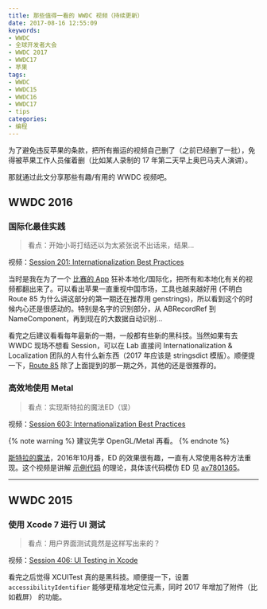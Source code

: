 ```yaml
---
title: 那些值得一看的 WWDC 视频（持续更新）
date: 2017-08-16 12:55:09
keywords:
- WWDC
- 全球开发者大会
- WWDC 2017
- WWDC17
- 苹果
tags:
- WWDC
- WWDC15
- WWDC16
- WWDC17
- tips
categories:
- 编程
---
```


为了避免违反苹果的条款，把所有搬运的视频自己删了（之前已经删了一批），免得被苹果工作人员催着删（比如某人录制的 17 年第二天早上奥巴马夫人演讲）。

那就通过此文分享那些有趣/有用的 WWDC 视频吧。

<!-- more -->

## WWDC 2016

### 国际化最佳实践

> 看点：开始小哥打结还以为太紧张说不出话来，结果...

视频：[Session 201: Internationalization Best Practices](https://developer.apple.com/videos/play/wwdc2016/201/)

当时是我在为了一个 [比赛的 App](https://github.com/ApolloZhu/FBLA-2017-NLC) 狂补本地化/国际化，把所有和本地化有关的视频都翻出来了。可以看出苹果一直重视中国市场，工具也越来越好用 (不明白 Route 85 为什么讲这部分的第一期还在推荐用 genstrings)，所以看到这个的时候内心还是很感动的。特别是名字的识别部分，从 ABRecordRef 到 NameComponent，再到现在的大数据自动识别...

看完之后建议看看每年最新的一期，一般都有些新的黑科技。当然如果有去 WWDC 现场不想看 Session，可以在 Lab 直接问 Internationalization & Localization 团队的人有什么新东西（2017 年应该是 stringsdict 模版）。顺便提一下，[Route 85](https://youtu.be/--0Plt3vyt4?list=PLOU2XLYxmsIKGQekfmV0Qk52qLG5LU2jO) 除了上面提到的那一期之外，其他的还是很推荐的。

### 高效地使用 Metal

> 看点：实现斯特拉的魔法ED（误）

视频：[Session 603: Internationalization Best Practices](https://developer.apple.com/videos/play/wwdc2016/603/)

{% note warning %}
建议先学 OpenGL/Metal 再看。
{% endnote %}

[斯特拉的魔法](http://bangumi.bilibili.com/anime/5540)，2016年10月番，ED 的效果很有趣，一直有人常使用各种方法重现。这个视频是讲解 [示例代码](https://developer.apple.com/library/content/samplecode/AdoptingMetalII) 的理论，具体该代码模仿 ED 见 [av7801365](https://www.bilibili.com/video/av7801365/)。

----

## WWDC 2015

### 使用 Xcode 7 进行 UI 测试

> 看点：用户界面测试竟然是这样写出来的？

视频：[Session 406: UI Testing in Xcode](https://developer.apple.com/videos/play/wwdc2015/406/)

看完之后觉得 XCUITest 真的是黑科技。顺便提一下，设置`accessibilityIdentifier` 能够更精准地定位元素，同时 2017 年增加了附件（比如截屏） 的功能。
